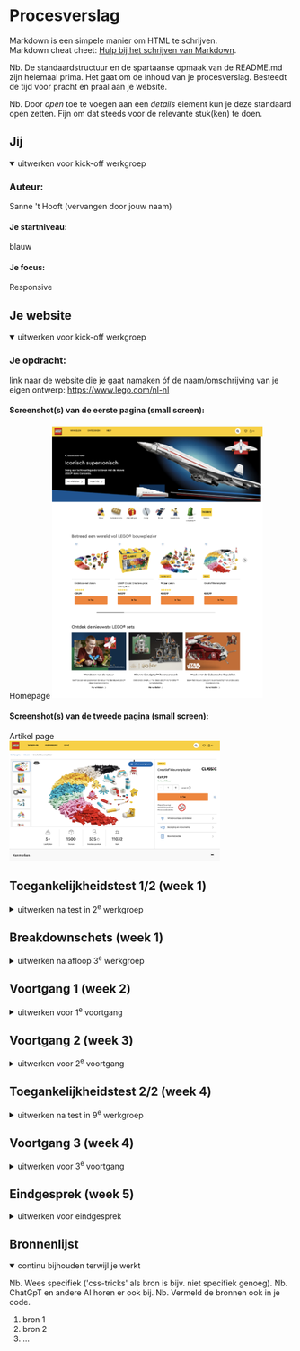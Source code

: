 # Procesverslag
Markdown is een simpele manier om HTML te schrijven.  
Markdown cheat cheet: [Hulp bij het schrijven van Markdown](https://github.com/adam-p/markdown-here/wiki/Markdown-Cheatsheet).

Nb. De standaardstructuur en de spartaanse opmaak van de README.md zijn helemaal prima. Het gaat om de inhoud van je procesverslag. Besteedt de tijd voor pracht en praal aan je website.

Nb. Door *open* toe te voegen aan een *details* element kun je deze standaard open zetten. Fijn om dat steeds voor de relevante stuk(ken) te doen.





## Jij

<details open>
  <summary>uitwerken voor kick-off werkgroep</summary>

  ### Auteur:
  Sanne 't Hooft (vervangen door jouw naam)

  #### Je startniveau:
  blauw 

  #### Je focus:
  Responsive 
  
</details>





## Je website

<details open>
  <summary>uitwerken voor kick-off werkgroep</summary>

  ### Je opdracht:
  link naar de website die je gaat namaken óf de naam/omschrijving van je eigen ontwerp:
  https://www.lego.com/nl-nl

  #### Screenshot(s) van de eerste pagina (small screen): 
  Homepage 
  <img src="readme-images/Homepagina .png" width="375px" alt="omschrijving van de pagina">

  #### Screenshot(s) van de tweede pagina (small screen):
  Artikel page   
  <img src="readme-images/Product pagina.png" width="375px" alt="omschrijving van de pagina">
 
</details>



## Toegankelijkheidstest 1/2 (week 1)

<details>
  <summary>uitwerken na test in 2<sup>e</sup> werkgroep</summary>

  ### Bevindingen
  Lijst met je bevindingen die in de test naar voren kwamen:
- Met de reader en highlight koppen, komen leest hij netjes de koppen voor.
- Er zijn heel veel knoppen te vinden. Ook afbeeldingen zijn linken, maar doordat er zoveel "linkjes" zijn is het onduidelijk waar het nu precies voor is.
- de bovenste knoppen krijg ik niet geselecteerd met de reader
- De reader geeft aan als er meerdere linken naast elkaar staan. 

</details>



## Breakdownschets (week 1)

<details>
  <summary>uitwerken na afloop 3<sup>e</sup> werkgroep</summary>

  ### de hele pagina: 
  <img src="readme-images/breakdown schets.png" width="375px" alt="breakdown van de hele pagina">

  ### dynamisch deel (bijv menu): 
  <img src="readme-images/dummy-plaatje.jpg" width="375px" alt="breakdown van een dynamisch deel">


</details>





## Voortgang 1 (week 2)

<details>
  <summary>uitwerken voor 1<sup>e</sup> voortgang</summary>

  ### Stand van zaken
  hier dit ging goed & dit was lastig (neem ook screenshots op van delen van je website en code)
  Ik wist nog niet helemaal hoe ik aan de gang moest gaan met CSS, maar HTML ging wel goed. 

  ### Agenda voor meeting
Student 1 Chimene 
- Hoe kan ik op de juiste manier afbeeldingen/iconen/knoppen juist downloaden?
- Hoe kan ik de lettertype van mijn website in mijn code krijgen?
- Maakt het uit of je png gebruikt of moet het perse svg zijn?
- Doe ik het juist door classes te gebruiken om meerdere elementen te stijlen?


Student 2 Leanne 
- Hoe maak je een afbeelding van het logo ook hidden H1 in html>?
- Moet er voor de ul een nav?
- Bij H2 "populair" waar doe je de img tag?
- Hoe schrijf ik een bepaald stukje html van de footer?


Student 3 Martin 
- Maakt het uit wat voor soort bestand de afbeelding is? (zelfde als Chimene)
- Hoe houd ik een icoontje op dezelfde plek in het scherm?
- Hoe zorg ik dat iets verdwijnt als ik scroll?
- Welke waardes zijn het handigst om te gebruiken als je alles responsive wilt hebben?


Student 4 Kim 
- Hoe maak je een pauze knop voor een carrousel?
- Hoe maak ik de gekleurde ronde onderkanten bij de sections?
- Hoe loop je een animatie?
- Waarvoor mocht je nou precies wel een class voor gebruiken?           

  ### Verslag van meeting
  hier na afloop snel de uitkomsten van de meeting vastleggen

Veel besproken over HTML code en hoe het netjes kan, maar ook hoe bepaalde elementen werken.
Geen classes gebruikemn, maar :nth-of-type of :first-of-type 

</details>





## Voortgang 2 (week 3)

<details>
  <summary>uitwerken voor 2<sup>e</sup> voortgang</summary>

  ### Stand van zaken
  hier dit ging goed & dit was lastig (neem ook screenshots op van delen van je website en code)
  - Ik snap nu eindelijk hoe CSS werkt en kan hier zelf ook goed aan de slag mee.
  - Vragen zijn er nog steeds, maar deze stel ik dan en kan dan verder.
  - Java script vind ik nog ingewikkeld. 

  ### Agenda voor meeting
  samen met je groepje opstellen

  
Student 1 Chimene 
- hoe krijg ik twee a’tjes naast elkaar als button
- bij een section werkt flex niet
- hoe moet ik column toepassen op een bepaalde section
- menu knop snap ik niet hoe die werkt


Student 2 Leanne 
- Hoe Connect ik mijn tweede css bestand aan de juiste HTML
- Mijn nav werkt niet `
- Hoe doe ik ook alweer de juiste lettertype importeren 
- Hoe verwijder je iets op GitHub

De website van Leanne is zichtbaar in GitHub en de afbeeldingen zijn te zien.

Student 3 Martin 



Student 4 Kim 
   

  ### Verslag van meeting
  hier na afloop snel de uitkomsten van de meeting vastleggen

  - punt 1
  - punt 2
  - nog een punt
- ...

</details>





## Toegankelijkheidstest 2/2 (week 4)

<details>
  <summary>uitwerken na test in 9<sup>e</sup> werkgroep</summary>

  ### Bevindingen
  Lijst met je bevindingen die in de test naar voren kwamen (geef ook aan wat er verbeterd is):

</details>





## Voortgang 3 (week 4)

<details>
  <summary>uitwerken voor 3<sup>e</sup> voortgang</summary>

  ### Stand van zaken
  hier dit ging goed & dit was lastig (neem ook screenshots op van delen van je website en code)


  ### Agenda voor meeting
  samen met je groepje opstellen

  | student 1      | student 2          | student 3    | student 4        |
  | ---            | ---                | ---          | ---              |
  | dit bespreken  | en dit             | en ik dit    | en dan ik dat    |
  | en dat ook nog | dit als er tijd is | nog een punt | dit wil ik zeker |
  | ...            | ...                | ...          | ...              |


  ### Verslag van meeting
  hier na afloop snel de uitkomsten van de meeting vastleggen

  - punt 1
  - punt 2
  - nog een punt
  - ...

</details>





## Eindgesprek (week 5)

<details>
  <summary>uitwerken voor eindgesprek</summary>

  ### Je uitkomst - karakteristiek screenshots:
  <img src="readme-images/dummy-plaatje.jpg" width="375px" alt="uitomst opdracht 1">


  ### Dit ging goed/Heb ik geleerd: 
  Korte omschrijving met plaatjes

  <img src="readme-images/dummy-plaatje.jpg" width="375px" alt="top">


  ### Dit was lastig/Is niet gelukt:
  Korte omschrijving met plaatjes

  <img src="readme-images/dummy-plaatje.jpg" width="375px" alt="bummer">
</details>





## Bronnenlijst

<details open>
  <summary>continu bijhouden terwijl je werkt</summary>

  Nb. Wees specifiek ('css-tricks' als bron is bijv. niet specifiek genoeg). 
  Nb. ChatGpT en andere AI horen er ook bij.
  Nb. Vermeld de bronnen ook in je code.

  1. bron 1
  2. bron 2
  3. ...

</details>
